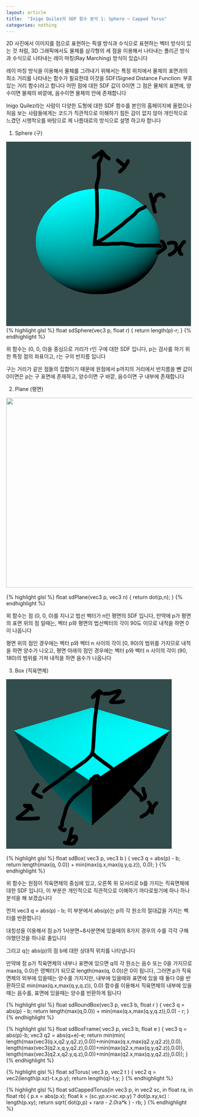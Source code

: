 ```yaml
---
layout: article
title:  "Inigo Quilez의 SDF 함수 분석 1: Sphere ~ Capped Torus"
categories: nothing
---
```

2D 사진에서 이미지를 점으로 표현하는 픽셀 방식과 수식으로 표현하는 벡터 방식이 있는 것 처럼, 3D 그래픽에서도 물체를 삼각형의 세 점을 이용해서 나타내는 폴리곤 방식과 수식으로 나타내는 레이 마칭(Ray Marching) 방식이 있습니다

레이 마칭 방식을 이용해서 물체를 그려내기 위해서는 특정 위치에서 물체의 표면과의 최소 거리를 나타내는 함수가 필요한데 이것을 SDF(Signed Distance Function: 부호 있는 거리 함수)라고 합니다
어떤 점에 대한 SDF 값이 0이면 그 점은 물체의 표면에, 양수이면 물체의 바깥에, 음수이면 물체의 안에 존재합니다

Inigo Quilez라는 사람이 다양한 도형에 대한 SDF 함수를 본인의 홈페이지에 올렸으나 처음 보는 사람들에게는 코드가 직관적으로 이해하기 힘든 감이 없지 않아 개인적으로 느겼던 시행착오를 바탕으로 제 나름대로의 방식으로 설명 하고자 합니다

1. Sphere (구)

<img src = "/IMGS/iq_analyze_1/1_sphere.png">
{% highlight glsl %}
float sdSphere(vec3 p, float r)
{
  return length(p)-r;
}
{% endhighlight %}

위 함수는 (0, 0, 0)을 중심으로 거리가 r인 구에 대한 SDF 입니다, p는 검사를 하기 위한 특정 점의 좌표이고, r는 구의 반지름 입니다

구는 거리가 같은 점들의 집합이기 때문에 원점에서 p까지의 거리에서 반지름을 뺀 값이 0이면은 p는 구 표면에 존재하고, 양수이면 구 바깥, 음수이면 구 내부에 존재합니다

2. Plane (평면)

<img src = "https://upload.wikimedia.org/wikipedia/commons/thumb/f/f9/Plane_equation_qtl3.svg/1920px-Plane_equation_qtl3.svg.png" width = "512px" height = "512px">

{% highlight glsl %}
float sdPlane(vec3 p, vec3 n)
{
  return dot(p,n);
}
{% endhighlight %}

위 함수는 점 (0, 0, 0)를 지나고 법선 벡터가 n인 평면의 SDF 입니다, 만약에 p가 평면의 표면 위의 점 일때는, 벡터 p와 평면의 법선벡터의 각이 90도 이므로 내적을 하면 0이 나옵니다

평면 위의 점인 경우에는 벡터 p와 벡터 n 사이의 각이 [0, 90)의 범위를 가지므로 내적을 하면 양수가 나오고, 평면 아래의 점인 경우에는 벡터 p와 벡터 n 사이의 각이 (90, 180)의 범위를 가져 내적을 하면 음수가 나옵니다

 3. Box (직육면체)

<img src = "/IMGS/iq_analyze_1/2_box.png">

{% highlight glsl %}
float sdBox( vec3 p, vec3 b )
{
  vec3 q = abs(p) - b;
  return length(max(q, 0.0)) + min(max(q.x,max(q.y,q.z)), 0.0);
}
{% endhighlight %}

위 함수는 원점이 직육면체의 중심에 있고, 오른쪽 위 모서리로 b를 가지는 직육면체에 대한 SDF 입니다, 이 부분은 개인적으로 직관적으로 이해하기 까다로웠기에 하나 하나 분석을 해 보겠습니다

먼저 vec3 q = abs(p) - b; 이 부분에서 abs(p)는 p의 각 원소의 절대값을 가지는 벡터를 반환합니다

대칭성을 이용해서 점 p가 1사분면~8사분면에 있을때의 8가지 경우의 수를 각각 구해야했던것을 하나로 줄입니다

그리고 q는 abs(p)의 점 b에 대한 상대적 위치를 나타냅니다

만약에 점 p가 직육면체의 내부나 표면에 있으면 q의 각 원소는 음수 또는 0을 가지므로 max(q, 0.0)은 영벡터가 되므로 length(max(q, 0.0))은 0이 됩니다, 그러면 p가 직육면체의 외부에 있을때는 양수를 가지지만, 내부에 있을때와 표면에 있을 때 둘다 0을 반환하므로 min(max(q.x,max(q.y,q.z)), 0.0) 함수를 이용해서 직육면체의 내부에 있을때는 음수를, 표면에 있을때는 양수를 반환하게 됩니다

{% highlight glsl %}
float sdRoundBox(vec3 p, vec3 b, float r )
{
  vec3 q = abs(p) - b;
  return length(max(q,0.0)) + min(max(q.x,max(q.y,q.z)),0.0) - r;
}
{% endhighlight %}

{% highlight glsl %}
float sdBoxFrame( vec3 p, vec3 b, float e )
{
	vec3 q = abs(p)-b;
	vec3 q2 = abs(q+e)-e;
	return min(min(
      length(max(vec3(q.x,q2.y,q2.z),0.0))+min(max(q.x,max(q2.y,q2.z)),0.0),
      length(max(vec3(q2.x,q.y,q2.z),0.0))+min(max(q2.x,max(q.y,q2.z)),0.0)),
      length(max(vec3(q2.x,q2.y,q.z),0.0))+min(max(q2.x,max(q.y,q2.z)),0.0));
}
{% endhighlight %}

{% highlight glsl %}
float sdTorus( vec3 p, vec2 t )
{
  vec2 q = vec2(length(p.xz)-t.x,p.y);
  return length(q)-t.y;
}
{% endhighlight %}

{% highlight glsl %}
float sdCappedTorus(in vec3 p, in vec2 sc, in float ra, in float rb)
{
  p.x = abs(p.x);
  float k = (sc.y*p.x>sc.x*p.y) ? dot(p.xy,sc) : length(p.xy);
  return sqrt( dot(p,p) + ra*ra - 2.0*ra*k ) - rb;
}
{% endhighlight %}